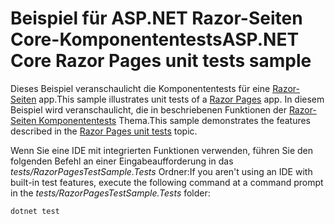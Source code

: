 # <a name="aspnet-core-razor-pages-unit-tests-sample"></a><span data-ttu-id="1fa12-101">Beispiel für ASP.NET Razor-Seiten Core-Komponententests</span><span class="sxs-lookup"><span data-stu-id="1fa12-101">ASP.NET Core Razor Pages unit tests sample</span></span>

<span data-ttu-id="1fa12-102">Dieses Beispiel veranschaulicht die Komponententests für eine [Razor-Seiten](https://docs.microsoft.com/aspnet/core/mvc/razor-pages) app.</span><span class="sxs-lookup"><span data-stu-id="1fa12-102">This sample illustrates unit tests of a [Razor Pages](https://docs.microsoft.com/aspnet/core/mvc/razor-pages) app.</span></span> <span data-ttu-id="1fa12-103">In diesem Beispiel wird veranschaulicht, die in beschriebenen Funktionen der [Razor-Seiten Komponententests](https://docs.microsoft.com/aspnet/core/test/razor-pages-tests) Thema.</span><span class="sxs-lookup"><span data-stu-id="1fa12-103">This sample demonstrates the features described in the [Razor Pages unit tests](https://docs.microsoft.com/aspnet/core/test/razor-pages-tests) topic.</span></span>

<span data-ttu-id="1fa12-104">Wenn Sie eine IDE mit integrierten Funktionen verwenden, führen Sie den folgenden Befehl an einer Eingabeaufforderung in das *tests/RazorPagesTestSample.Tests* Ordner:</span><span class="sxs-lookup"><span data-stu-id="1fa12-104">If you aren't using an IDE with built-in test features, execute the following command at a command prompt in the *tests/RazorPagesTestSample.Tests* folder:</span></span>

```console
dotnet test
```
